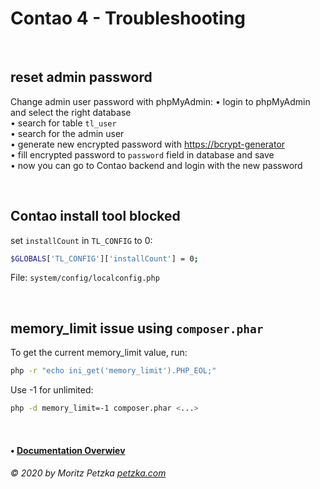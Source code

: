 # Contao 4 - Troubleshooting

<br>

## reset admin password

Change admin user password with phpMyAdmin:
• login to phpMyAdmin and select the right database<br>
• search for table `tl_user`<br>
• search for the admin user<br>
• generate new encrypted password with [https://bcrypt-generator](https://bcrypt-generator.com/) <br>
• fill encrypted password to `password` field in database and save<br>
• now you can go to Contao backend and login with the new password<br>

<br>

## Contao install tool blocked

set `installCount` in `TL_CONFIG` to 0:
```bash
$GLOBALS['TL_CONFIG']['installCount'] = 0;
```
File: `system/config/localconfig.php`

<br>

## memory_limit issue using `composer.phar`

To get the current memory_limit value, run:
```bash
php -r "echo ini_get('memory_limit').PHP_EOL;"
```

Use -1 for unlimited: 
```bash
php -d memory_limit=-1 composer.phar <...>
```

<br>

#### • [Documentation Overwiev](../..//README.md)

######  © 2020 by Moritz Petzka [petzka.com](https://petzka.com) 

